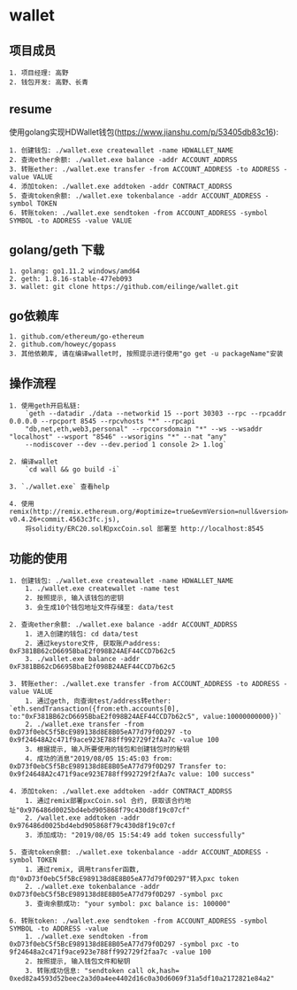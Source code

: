# wallet

## 项目成员

    1. 项目经理: 高野
    2. 钱包开发: 高野、长青

## resume

使用golang实现HDWallet钱包(https://www.jianshu.com/p/53405db83c16):

    1. 创建钱包: ./wallet.exe createwallet -name HDWALLET_NAME
    2. 查询ether余额: ./wallet.exe balance -addr ACCOUNT_ADDRSS
    3. 转账ether: ./wallet.exe transfer -from ACCOUNT_ADDRESS -to ADDRESS -value VALUE
    4. 添加token: ./wallet.exe addtoken -addr CONTRACT_ADDRSS
    5. 查询token余额: ./wallet.exe tokenbalance -addr ACCOUNT_ADDRESS -symbol TOKEN
    6. 转账token: ./wallet.exe sendtoken -from ACCOUNT_ADDRESS -symbol SYMBOL -to ADDRESS -value VALUE

## golang/geth 下载

    1. golang: go1.11.2 windows/amd64
    2. geth: 1.8.16-stable-477eb093
    3. wallet: git clone https://github.com/eilinge/wallet.git

## go依赖库

    1. github.com/ethereum/go-ethereum
    2. github.com/howeyc/gopass
    3. 其他依赖库, 请在编译wallet时, 按照提示进行使用"go get -u packageName"安装

## 操作流程

    1. 使用geth开启私链:
        `geth --datadir ./data --networkid 15 --port 30303 --rpc --rpcaddr 0.0.0.0 --rpcport 8545 --rpcvhosts "*" --rpcapi
        "db,net,eth,web3,personal" --rpccorsdomain "*" --ws --wsaddr "localhost" --wsport "8546" --wsorigins "*" --nat "any" 
        --nodiscover --dev --dev.period 1 console 2> 1.log`
    
    2. 编译wallet
        `cd wall && go build -i`

    3. `./wallet.exe` 查看help

    4. 使用remix(http://remix.ethereum.org/#optimize=true&evmVersion=null&version=soljson-v0.4.26+commit.4563c3fc.js), 
        将solidity/ERC20.sol和pxcCoin.sol 部署至 http://localhost:8545

## 功能的使用

    1. 创建钱包: ./wallet.exe createwallet -name HDWALLET_NAME
        1. ./wallet.exe createwallet -name test
        2. 按照提示, 输入该钱包的密钥
        3. 会生成10个钱包地址文件存储至: data/test
    
    2. 查询ether余额: ./wallet.exe balance -addr ACCOUNT_ADDRSS
        1. 进入创建的钱包: cd data/test
        2. 通过keystore文件, 获取账户address: 0xF381BB62cD6695BbaE2f098B24AEF44CCD7b62c5
        3. ./wallet.exe balance -addr 0xF381BB62cD6695BbaE2f098B24AEF44CCD7b62c5

    3. 转账ether: ./wallet.exe transfer -from ACCOUNT_ADDRESS -to ADDRESS -value VALUE
        1. 通过geth, 向查询test/address转ether: `eth.sendTransaction({from:eth.accounts[0], to:"0xF381BB62cD6695BbaE2f098B24AEF44CCD7b62c5", value:10000000000})`
        2. ./wallet.exe transfer -from 0xD73f0ebC5f5BcE989138d8E8B05eA77d79f0D297 -to 0x9f24648A2c471f9ace923E788ff992729f2fAa7c -value 100
        3. 根据提示, 输入所要使用的钱包和创建钱包时的秘钥
        4. 成功的消息"2019/08/05 15:45:03 from: 0xD73f0ebC5f5BcE989138d8E8B05eA77d79f0D297 Transfer to: 0x9f24648A2c471f9ace923E788ff992729f2fAa7c value: 100 success"

    4. 添加token: ./wallet.exe addtoken -addr CONTRACT_ADDRSS
        1. 通过remix部署pxcCoin.sol 合约, 获取该合约地址"0x976486d0025bd4ebd905868f79c430d8f19c07cf"
        2. /wallet.exe addtoken -addr 0x976486d0025bd4ebd905868f79c430d8f19c07cf
        3. 添加成功: "2019/08/05 15:54:49 add token successfully"

    5. 查询token余额: ./wallet.exe tokenbalance -addr ACCOUNT_ADDRESS -symbol TOKEN
        1. 通过remix, 调用transfer函数, 向"0xD73f0ebC5f5BcE989138d8E8B05eA77d79f0D297"转入pxc token
        2. ./wallet.exe tokenbalance -addr 0xD73f0ebC5f5BcE989138d8E8B05eA77d79f0D297 -symbol pxc
        3. 查询余额成功: "your symbol: pxc balance is: 100000"

    6. 转账token: ./wallet.exe sendtoken -from ACCOUNT_ADDRESS -symbol SYMBOL -to ADDRESS -value
        1. ./wallet.exe sendtoken -from 0xD73f0ebC5f5BcE989138d8E8B05eA77d79f0D297 -symbol pxc -to 9f24648a2c471f9ace923e788ff992729f2faa7c -value 100
        2. 按照提示, 输入钱包文件和秘钥
        3. 转账成功信息: "sendtoken call ok,hash= 0xed82a4593d52beec2a3d0a4ee4402d16c0a30d6069f31a5df10a2172821e84a2"
